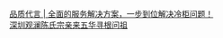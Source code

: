   
[品质代言 | 全面的服务解决方案，一步到位解决冷柜问题！](http://www.dianyue.me/archives/432/7f7mwhgf5s54932p/)  
[深圳观澜陈氏宗亲来五华寻根问祖](http://www.dianyue.me/archives/146/o0zw3tqkunuy4wme/)